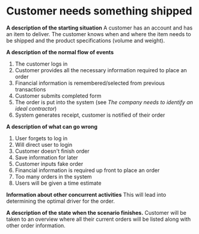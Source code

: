 # Customer needs something shipped
**A description of the starting situation**
A customer has an account and has an item to deliver. The customer knows when and where the item needs to be shipped and the product specifications (volume and weight).

**A description of the normal flow of events**
1. The customer logs in
2. Customer provides all the necessary information required to place an order
  1. Financial information is remembered/selected from previous transactions
3. Customer submits completed form
4. The order is put into the system (see _The company needs to identify an ideal contractor_)
5. System generates receipt, customer is notified of their order

**A description of what can go wrong**
1. User forgets to log in
  1. Will direct user to login
2. Customer doesn't finish order
  1. Save information for later
3. Customer inputs fake order
  1. Financial information is required up front to place an order
4. Too many orders in the system
  1. Users will be given a time estimate

**Information about other concurrent activities**
This will lead into determining the optimal driver for the order.

**A description of the state when the scenario finishes.**
Customer will be taken to an overview where all their current orders will be listed along with other order information.






